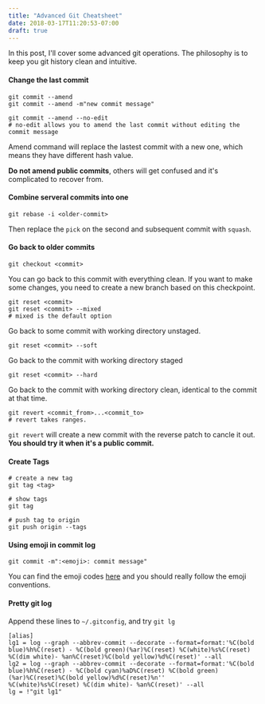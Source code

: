```yaml
---
title: "Advanced Git Cheatsheet"
date: 2018-03-17T11:20:53-07:00
draft: true
---
```


In this post, I'll cover some advanced git operations. The philosophy is to keep you git history clean and intuitive.

#### Change the last commit
```
git commit --amend
git commit --amend -m"new commit message"

git commit --amend --no-edit
# no-edit allows you to amend the last commit without editing the commit message
```

Amend command will replace the lastest commit with a new one, which means they have different hash value.

**Do not amend public commits**, others will get confused and it's complicated to recover from.

#### Combine serveral commits into one
```
git rebase -i <older-commit>
```
Then replace the `pick` on the second and subsequent commit with `squash`.

#### Go back to older commits

```
git checkout <commit>
```
You can go back to this commit with everything clean. If you want to make some changes, you need to create a new branch based on this checkpoint.

```
git reset <commit>
git reset <commit> --mixed
# mixed is the default option
```
Go back to some commit with working directory unstaged.

```
git reset <commit> --soft
```
Go back to the commit with working directory staged

```
git reset <commit> --hard
```
Go back to the commit with working directory clean, identical to the commit at that time.

```
git revert <commit_from>...<commit_to>
# revert takes ranges.
```
`git revert` will create a new commit with the reverse patch to cancle it out. **You should try it when it's a public commit.**

#### Create Tags
```
# create a new tag
git tag <tag>

# show tags
git tag

# push tag to origin
git push origin --tags
```

#### Using emoji in commit log
```
git commit -m":<emoji>: commit message"
```
You can find the emoji codes [here](https://gitmoji.carloscuesta.me/) and you should really follow the emoji conventions.

#### Pretty git log
Append these lines to `~/.gitconfig`, and try `git lg`
```
[alias]
lg1 = log --graph --abbrev-commit --decorate --format=format:'%C(bold blue)%h%C(reset) - %C(bold green)(%ar)%C(reset) %C(white)%s%C(reset) %C(dim white)- %an%C(reset)%C(bold yellow)%d%C(reset)' --all
lg2 = log --graph --abbrev-commit --decorate --format=format:'%C(bold blue)%h%C(reset) - %C(bold cyan)%aD%C(reset) %C(bold green)(%ar)%C(reset)%C(bold yellow)%d%C(reset)%n''          %C(white)%s%C(reset) %C(dim white)- %an%C(reset)' --all
lg = !"git lg1"
```
